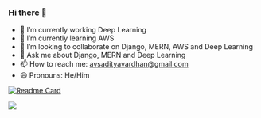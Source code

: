 ### Hi there 👋

- 🔭 I’m currently working Deep Learning
- 🌱 I’m currently learning AWS 
- 👯 I’m looking to collaborate on Django, MERN, AWS and Deep Learning
- 💬 Ask me about Django, MERN and Deep Learning
- 📫 How to reach me: avsadityavardhan@gmail.com
- 😄 Pronouns: He/Him


[![Readme Card](https://github-readme-stats.vercel.app/api/pin/?username=AVS18&repo=github-readme-stats)](https://github.com/anuraghazra/github-readme-stats)

<img align="center" src="https://github-readme-stats.anuraghazra1.vercel.app/api/top-langs/?username=avs18&layout=compact&theme=radical" />
